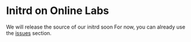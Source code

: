 Initrd on Online Labs
=====================

We will release the source of our initrd soon
For now, you can already use the [issues](https://github.com/online-labs/initrd/issues) section.
